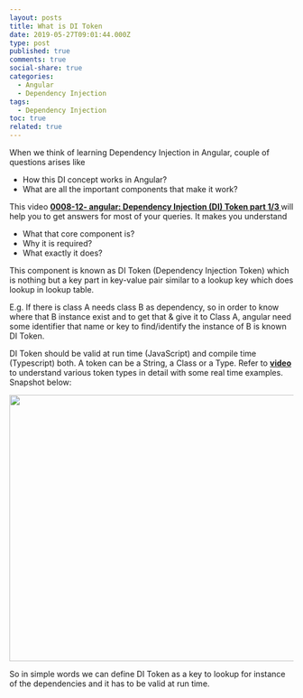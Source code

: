 ```yaml
---
layout: posts
title: What is DI Token
date: 2019-05-27T09:01:44.000Z
type: post
published: true
comments: true
social-share: true
categories:
  - Angular
  - Dependency Injection
tags:
  - Dependency Injection
toc: true
related: true
---
```


<p>When we think of learning Dependency Injection in Angular, couple of questions arises like</p>
<ul>
<li>How this DI concept works in Angular?</li>
<li>What are all the important components that make it work?</li>
</ul>
<p>This video <a href="https://www.youtube.com/watch?v=_4OXnYZCh18" target="_blank" rel="noopener noreferrer"><strong>0008-12- angular: Dependency Injection (DI) Token part 1/3 </strong></a>will help you to get answers for most of your queries. It makes you understand</p>
<ul>
<li>What that core component is?</li>
<li>Why it is required?</li>
<li>What exactly it does?</li>
</ul>
<p>This component is known as DI Token (Dependency Injection Token) which is nothing but a key part in key-value pair similar to a lookup key which does lookup in lookup table.</p>
<p>E.g. If there is class A needs class B as dependency, so in order to know where that B instance exist and to get that &amp; give it to Class A, angular need some identifier that name or key to find/identify the instance of B is known DI Token.</p>
<p>DI Token should be valid at run time (JavaScript) and compile time (Typescript) both. A token can be a String, a Class or a Type. Refer to <a href="https://www.youtube.com/watch?v=_4OXnYZCh18" target="_blank" rel="noopener noreferrer"><strong>video</strong></a> to understand various token types in detail with some real time examples. Snapshot below:</p>
<p><img class="alignnone size-full wp-image-2128" src="{{ site.baseurl }}/assets/2019/05/DI-1.png" alt="" width="750" height="472" /></p>
<p>So in simple words we can define DI Token as a key to lookup for instance of the dependencies and it has to be valid at run time.</p>
